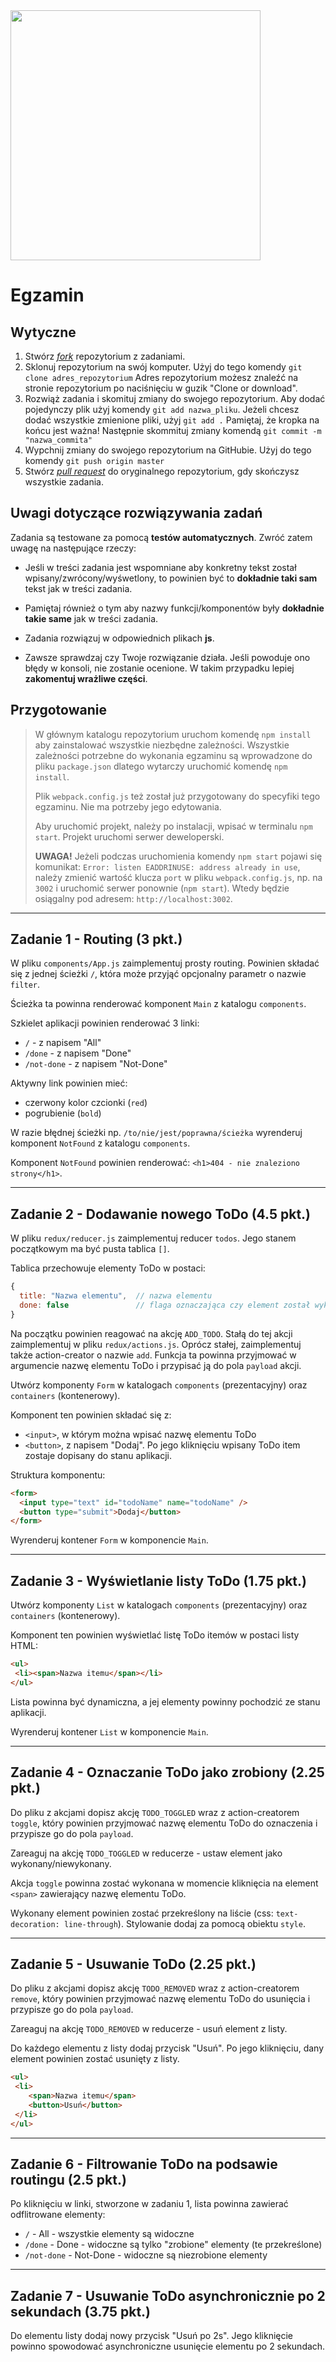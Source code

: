 <img src="http://coderslab.pl/img/coderslab-logo.png" width="400"/>

# Egzamin

## Wytyczne

1. Stwórz [*fork*](https://guides.github.com/activities/forking/) repozytorium z zadaniami.
2. Sklonuj repozytorium na swój komputer. Użyj do tego komendy `git clone adres_repozytorium`
Adres repozytorium możesz znaleźć na stronie repozytorium po naciśnięciu w guzik "Clone or download".
3. Rozwiąż zadania i skomituj zmiany do swojego repozytorium. Aby dodać pojedynczy plik użyj komendy `git add nazwa_pliku`.
Jeżeli chcesz dodać wszystkie zmienione pliki, użyj `git add .`
Pamiętaj, że kropka na końcu jest ważna!
Następnie skommituj zmiany komendą `git commit -m "nazwa_commita"`
4. Wypchnij zmiany do swojego repozytorium na GitHubie. Użyj do tego komendy `git push origin master`
5. Stwórz [*pull request*](https://help.github.com/articles/creating-a-pull-request) do oryginalnego repozytorium, gdy skończysz wszystkie zadania.

## Uwagi dotyczące rozwiązywania zadań

Zadania są testowane za pomocą **testów automatycznych**. Zwróć zatem uwagę na następujące rzeczy:

* Jeśli w treści zadania jest wspomniane aby konkretny tekst został wpisany/zwrócony/wyśwetlony, to powinien być to **dokładnie taki sam** tekst jak w treści zadania.

* Pamiętaj również o tym aby nazwy funkcji/komponentów były **dokładnie takie same** jak w treści zadania.

* Zadania rozwiązuj w odpowiednich plikach **js**.

* Zawsze sprawdzaj czy Twoje rozwiązanie działa. Jeśli powoduje ono błędy w konsoli, nie zostanie ocenione. W takim przypadku lepiej **zakomentuj wrażliwe części**.


## Przygotowanie

> W głównym katalogu repozytorium uruchom komendę `npm install` aby zainstalować wszystkie niezbędne zależności. Wszystkie zależności potrzebne do wykonania egzaminu są wprowadzone do pliku `package.json` dlatego wytarczy uruchomić komendę `npm install`.
> 
> Plik `webpack.config.js` też został już przygotowany do specyfiki tego egzaminu. Nie ma potrzeby jego edytowania.
>
> Aby uruchomić projekt, należy po instalacji, wpisać w terminalu `npm start`. Projekt uruchomi serwer deweloperski. 
>
> **UWAGA!** Jeżeli podczas uruchomienia komendy `npm start` pojawi się komunikat: `Error: listen EADDRINUSE: address already in use`, należy zmienić wartość klucza `port` w pliku `webpack.config.js`, np. na `3002` i uruchomić serwer ponownie (`npm start`). Wtedy będzie osiągalny pod adresem: `http://localhost:3002`.

---

## Zadanie 1 - Routing (3 pkt.)
W pliku `components/App.js` zaimplementuj prosty routing. Powinien składać się z jednej ścieżki `/`, która może przyjąć opcjonalny parametr o nazwie `filter`.

Ścieżka ta powinna renderować komponent `Main` z katalogu `components`.

Szkielet aplikacji powinien renderować 3 linki:

- `/` - z napisem "All"
- `/done` - z napisem "Done"
- `/not-done` - z napisem "Not-Done"

Aktywny link powinien mieć:

- czerwony kolor czcionki (`red`)
- pogrubienie (`bold`)

W razie błędnej ścieżki np. `/to/nie/jest/poprawna/ścieżka` wyrenderuj komponent `NotFound` z katalogu `components`.

Komponent `NotFound` powinien renderować: `<h1>404 - nie znaleziono strony</h1>`.

---

## Zadanie 2 - Dodawanie nowego ToDo (4.5 pkt.)
W pliku `redux/reducer.js` zaimplementuj reducer `todos`. Jego stanem początkowym ma być pusta tablica `[]`.

Tablica przechowuje elementy ToDo w postaci:

```JavaScript
{
  title: "Nazwa elementu",  // nazwa elementu
  done: false               // flaga oznaczająca czy element został wykonany, na początku ustawiona na false
}
```

Na początku powinien reagować na akcję `ADD_TODO`. Stałą do tej akcji zaimplementuj w pliku `redux/actions.js`.
Oprócz stałej, zaimplementuj także action-creator o nazwie `add`. Funkcja ta powinna przyjmować w argumencie nazwę elementu ToDo i przypisać ją do pola `payload` akcji.

Utwórz komponenty `Form` w katalogach `components` (prezentacyjny) oraz `containers` (kontenerowy). 

Komponent ten powinien składać się z:

- `<input>`, w którym można wpisać nazwę elementu ToDo
- `<button>`, z napisem "Dodaj". Po jego kliknięciu wpisany ToDo item zostaje dopisany do stanu aplikacji.

Struktura komponentu:

```html
<form>
  <input type="text" id="todoName" name="todoName" />
  <button type="submit">Dodaj</button>
</form>
```

Wyrenderuj kontener `Form` w komponencie `Main`.

---

## Zadanie 3 - Wyświetlanie listy ToDo (1.75 pkt.)
Utwórz komponenty `List` w katalogach `components` (prezentacyjny) oraz `containers` (kontenerowy).

Komponent ten powinien wyświetlać listę ToDo itemów w postaci listy HTML:

```html
<ul>
 <li><span>Nazwa itemu</span></li>
</ul>
```

Lista powinna być dynamiczna, a jej elementy powinny pochodzić ze stanu aplikacji.

Wyrenderuj kontener `List` w komponencie `Main`.

---

## Zadanie 4 - Oznaczanie ToDo jako zrobiony (2.25 pkt.)
Do pliku z akcjami dopisz akcję `TODO_TOGGLED` wraz z action-creatorem `toggle`, który powinien przyjmować nazwę elementu ToDo do oznaczenia i przypisze go do pola `payload`.

Zareaguj na akcję `TODO_TOGGLED` w reducerze - ustaw element jako wykonany/niewykonany.

Akcja `toggle` powinna zostać wykonana w momencie kliknięcia na element `<span>` zawierający nazwę elementu ToDo.

Wykonany element powinien zostać przekreślony na liście (css: `text-decoration: line-through`). Stylowanie dodaj za pomocą obiektu `style`.

---

## Zadanie 5 - Usuwanie ToDo (2.25 pkt.)
Do pliku z akcjami dopisz akcję `TODO_REMOVED` wraz z action-creatorem `remove`, który powinien przyjmować nazwę elementu ToDo do usunięcia i przypisze go do pola `payload`.

Zareaguj na akcję `TODO_REMOVED` w reducerze - usuń element z listy.

Do każdego elementu z listy dodaj przycisk "Usuń". Po jego kliknięciu, dany element powinien zostać usunięty z listy.

```html
<ul>
 <li>
    <span>Nazwa itemu</span>
    <button>Usuń</button>
 </li>
</ul>
```

---

## Zadanie 6 - Filtrowanie ToDo na podsawie routingu (2.5 pkt.)
Po kliknięciu w linki, stworzone w zadaniu 1, lista powinna zawierać odflitrowane elementy:

- `/` - All - wszystkie elementy są widoczne
- `/done` - Done - widoczne są tylko "zrobione" elementy (te przekreślone)
- `/not-done` - Not-Done - widoczne są niezrobione elementy

---

## Zadanie 7 - Usuwanie ToDo asynchronicznie po 2 sekundach (3.75 pkt.)
Do elementu listy dodaj nowy przycisk "Usuń po 2s". Jego kliknięcie powinno spowodować asynchroniczne usunięcie elementu po 2 sekundach.
